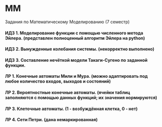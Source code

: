 # MM
Задания по Математическому Моделированию (7 семестр)
#### ИДЗ 1. Моделирование функции с помощью численного метода Эйлера. (представлен полноценный алгоритм Эйлера на python)
#### ИДЗ 2. Вынужденные колебания системы. (некорректно выполнено)
#### ИДЗ 3. Составление нечёткой модели Такаги-Сугено по заданной функции.
#### ЛР 1. Конечные автоматы Мили и Мура. (можно адаптировать под любое количество входов, выходов и состояний)
#### ЛР 2. Вероятностные конечные автоматы. (ячейки таблиц заполняются с помощью данных функций; их значения нормируются)
#### ЛР 3. Клеточные автоматы. (1 - возбуждённая клетка, 0 - нет)
#### ЛР 4. Сети Петри. (дана немаркированная)
